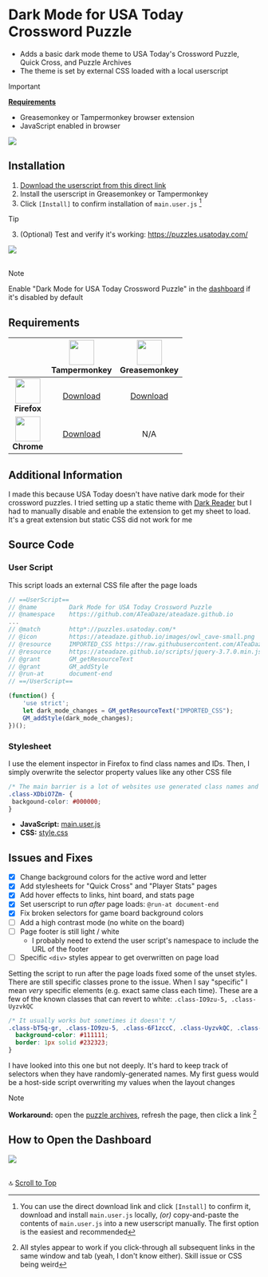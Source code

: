 # Dark Mode for USA Today Crossword Puzzle

* Adds a basic dark mode theme to USA Today's Crossword Puzzle, Quick Cross, and Puzzle Archives
* The theme is set by external CSS loaded with a local userscript

> [!IMPORTANT]
> **[Requirements](#requirements)**
> * Greasemonkey or Tampermonkey browser extension
> * JavaScript enabled in browser

<picture>
  <img src="images/usa_today_crossword-dark_mode-v1b.png">
</picture>

## Installation

1. [Download the userscript from this direct link](https://github.com/ATeaDaze/ateadaze.github.io/raw/refs/heads/main/usa_dark_cross/main.user.js)
2. Install the userscript in Greasemonkey or Tampermonkey
3. Click `[Install]` to confirm installation of `main.user.js` [^1]

> [!TIP]
> 3. (Optional) Test and verify it's working: https://puzzles.usatoday.com/

<picture>
  <img src="images/usa_dark_cross-install-1.png">
</picture><br><br>

> [!NOTE]
> Enable "Dark Mode for USA Today Crossword Puzzle" in the [dashboard](#how-to-open-the-dashboard) if it's disabled by default

## Requirements

||<img src="https://addons.mozilla.org/user-media/addon_icons/683/683490-64.png?modified=1625638973" width="50px"><br>Tampermonkey|<img src="https://addons.mozilla.org/user-media/addon_icons/0/748-64.png?modified=1531822767" width="50px"><br>Greasemonkey|
|:-:|:-:|:-:|
|<img src="https://upload.wikimedia.org/wikipedia/commons/a/a0/Firefox_logo%2C_2019.svg" width="50px"><br>**Firefox**|[Download](https://addons.mozilla.org/en-US/firefox/addon/tampermonkey/)|[Download](https://addons.mozilla.org/en-US/firefox/addon/greasemonkey/)|
|<img src="https://upload.wikimedia.org/wikipedia/commons/e/e1/Google_Chrome_icon_%28February_2022%29.svg" width="50px"><br>**Chrome**|[Download](https://chromewebstore.google.com/detail/tampermonkey/dhdgffkkebhmkfjojejmpbldmpobfkfo?pli=1)|N/A|

## Additional Information

I made this because USA Today doesn't have native dark mode for their crossword puzzles. I tried setting up a static theme with [Dark Reader](https://darkreader.org/) but I had to manually disable and enable the extension to get my sheet to load. It's a great extension but static CSS did not work for me

## Source Code

### User Script

This script loads an external CSS file after the page loads

```javascript
// ==UserScript==
// @name         Dark Mode for USA Today Crossword Puzzle
// @namespace    https://github.com/ATeaDaze/ateadaze.github.io
...
// @match        http*://puzzles.usatoday.com/*
// @icon         https://ateadaze.github.io/images/owl_cave-small.png
// @resource     IMPORTED_CSS https://raw.githubusercontent.com/ATeaDaze/ateadaze.github.io/refs/heads/main/usa_dark_cross/style.css
// @resource     https://ateadaze.github.io/scripts/jquery-3.7.0.min.js
// @grant        GM_getResourceText
// @grant        GM_addStyle
// @run-at       document-end
// ==/UserScript==

(function() {
    'use strict';
    let dark_mode_changes = GM_getResourceText("IMPORTED_CSS");
    GM_addStyle(dark_mode_changes);
})();
```

### Stylesheet

I use the element inspector in Firefox to find class names and IDs. Then, I simply overwrite the selector property values like any other CSS file

```css
/* The main barrier is a lot of websites use generated class names and IDs like this */
.class-XDbiO7Zm- {
 backgound-color: #000000;
}
```

* **JavaScript:** [main.user.js](main.user.js)
* **CSS:** [style.css](style.css)

## Issues and Fixes

* [x] Change background colors for the active word and letter
* [x] Add stylesheets for "Quick Cross" and "Player Stats" pages
* [x] Add hover effects to links, hint board, and stats page
* [x] Set userscript to run *after* page loads: `@run-at document-end`
* [x] Fix broken selectors for game board background colors
* [ ] Add a high contrast mode (no white on the board)
* [ ] Page footer is still light / white
  * I probably need to extend the user script's namespace to include the URL of the footer
* [ ] Specific `<div>` styles appear to get overwritten on page load

Setting the script to run after the page loads fixed some of the unset styles. There are still specific classes prone to the issue. When I say "specific" I mean *very* specific elements (e.g. exact same class each time). These are a few of the known classes that can revert to white: `.class-IO9zu-5, .class-UyzvkQC`

```css
/* It usually works but sometimes it doesn't */
.class-bT5q-gr, .class-IO9zu-5, .class-6F1zccC, .class-UyzvkQC, .class-iZZVNyh {
  background-color: #111111;
  border: 1px solid #232323;
}
```

I have looked into this one but not deeply. It's hard to keep track of selectors when they have randomly-generated names. My first guess would be a host-side script overwriting my values when the layout changes

> [!NOTE]
> **Workaround:** open the [puzzle archives](https://puzzles.usatoday.com/crosswords-archive), refresh the page, then click a link [^2]

## How to Open the Dashboard

<picture>
  <img src="images/usa_dark_cross-install-2.png">
</picture><br><br>

🔝&nbsp;[Scroll to Top](#dark-mode-for-usa-today-crossword-puzzle)

[^1]: You can use the direct download link and click `[Install]` to confirm it, download and install `main.user.js` locally, *(or)* copy-and-paste the contents of `main.user.js` into a new userscript manually. The first option is the easiest and recommended
[^2]: All styles appear to work if you click-through all subsequent links in the same window and tab (yeah, I don't know either). Skill issue or CSS being weird

